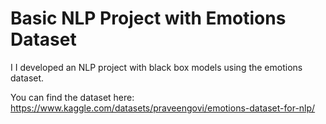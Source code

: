 # Basic NLP Project with Emotions Dataset
 I I developed an NLP project with black box models using the emotions dataset.

You can find the dataset here: https://www.kaggle.com/datasets/praveengovi/emotions-dataset-for-nlp/
